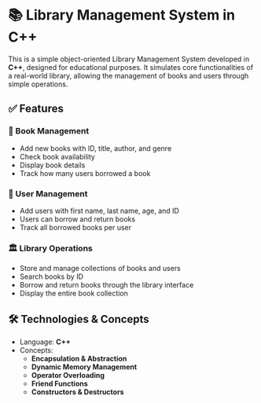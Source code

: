# 📚 Library Management System in C++

This is a simple object-oriented Library Management System developed in **C++**, designed for educational purposes. It simulates core functionalities of a real-world library, allowing the management of books and users through simple operations.

## ✅ Features

### 📖 Book Management
- Add new books with ID, title, author, and genre
- Check book availability
- Display book details
- Track how many users borrowed a book

### 👤 User Management
- Add users with first name, last name, age, and ID
- Users can borrow and return books
- Track all borrowed books per user

### 🏛️ Library Operations
- Store and manage collections of books and users
- Search books by ID
- Borrow and return books through the library interface
- Display the entire book collection

## 🛠️ Technologies & Concepts

- Language: **C++**
- Concepts: 
  - **Encapsulation & Abstraction**
  - **Dynamic Memory Management**
  - **Operator Overloading**
  - **Friend Functions**
  - **Constructors & Destructors**
